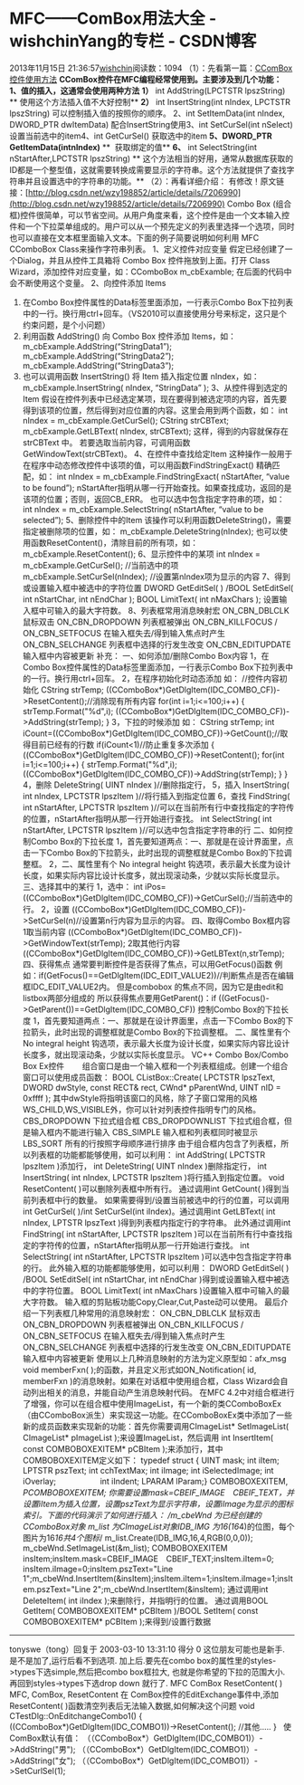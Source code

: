 # MFC——ComBox用法大全 - wishchinYang的专栏 - CSDN博客
2013年11月15日 21:36:57[wishchin](https://me.csdn.net/wishchin)阅读数：1094
（1）：先看第一篇：[CComBox控件使用方法](http://blog.csdn.net/a284812264/article/details/8628218)
**CComBox控件在MFC编程经常使用到。主要涉及到几个功能：**
**1、值的插入，这通常会使用两种方法**
**1）**
int AddString(LPCTSTR lpszString)
** 使用这个方法插入值不大好控制**
**2）**
int InsertString(int nIndex, LPCTSTR lpszString) 可以控制插入值的按照你的顺序。
2、int SetItemData(int nIndex, DWORD_PTR dwItemData) 配合InsertString使用3、int SetCurSel(int nSelect) 设置当前选中的item4、int GetCurSel() 获取选中的item
**5、DWORD_PTR GetItemData(intnIndex)**
**  获取绑定的值**
**6、**
int SelectString(int nStartAfter,LPCTSTR lpszString)
** 这个方法相当的好用，通常从数据库获取的ID都是一个整型值，这就需要转换成需要显示的字符串。这个方法就提供了查找字符串并且设置选中的字符串的功能。**
（2）：再看详细介绍：
有修改！原文链接：[http://blog.csdn.net/wzy198852/article/details/7206990](http://blog.csdn.net/wzy198852/article/details/7206990)
Combo
 Box (组合框)控件很简单，可以节省空间。从用户角度来看，这个控件是由一个文本输入控件和一个下拉菜单组成的。用户可以从一个预先定义的列表里选择一个选项，同时也可以直接在文本框里面输入文本。下面的例子简要说明如何利用 MFC CComboBox Class来操作字符串列表。
1、定义控件对应变量
假定已经创建了一个Dialog，并且从控件工具箱将 Combo Box 控件拖放到上面。打开 Class Wizard，添加控件对应变量，如：CComboBox m_cbExamble;
在后面的代码中会不断使用这个变量。
2、向控件添加 Items
1) 在Combo Box控件属性的Data标签里面添加，一行表示Combo Box下拉列表中的一行。换行用ctrl+回车。（VS2010可以直接使用分号来标定，这只是个约束问题，是个小问题）
2) 利用函数 AddString() 向 Combo Box 控件添加 Items，如：
m_cbExample.AddString(“StringData1”);
m_cbExample.AddString(“StringData2”);
m_cbExample.AddString(“StringData3”);
3) 也可以调用函数 InsertString() 将 Item 插入指定位置 nIndex，如：
m_cbExample.InsertString( nIndex, “StringData” );
3、从控件得到选定的Item
假设在控件列表中已经选定某项，现在要得到被选定项的内容，首先要得到该项的位置，然后得到对应位置的内容。这里会用到两个函数，如：
int nIndex = m_cbExample.GetCurSel();
CString strCBText;
m_cbExample.GetLBText( nIndex, strCBText);
这样，得到的内容就保存在 strCBText 中。
若要选取当前内容，可调用函数GetWindowText(strCBText)。
4、在控件中查找给定Item
这种操作一般用于在程序中动态修改控件中该项的值，可以用函数FindStringExact() 精确匹配，如：
int nIndex = m_cbExample.FindStringExact( nStartAfter, “value to be found”);
nStartAfter指明从哪一行开始查找。如果查找成功，返回的是该项的位置；否则，返回CB_ERR。
也可以选中包含指定字符串的项，如：
int nIndex = m_cbExample.SelectString( nStartAfter, “value to be selected”);
5、删除控件中的Item
该操作可以利用函数DeleteString()，需要指定被删除项的位置，如：
m_cbExample.DeleteString(nIndex);
也可以使用函数ResetContent()，清除目前的所有项，如：
m_cbExample.ResetContent();
6、显示控件中的某项
int nIndex = m_cbExample.GetCurSel(); //当前选中的项
m_cbExample.SetCurSel(nIndex); //设置第nIndex项为显示的内容
7、得到或设置输入框中被选中的字符位置
DWORD GetEditSel( ) /BOOL SetEditSel( int nStartChar, int nEndChar );
BOOL LimitText( int nMaxChars ); 设置输入框中可输入的最大字符数。
8、列表框常用消息映射宏
ON_CBN_DBLCLK 鼠标双击
ON_CBN_DROPDOWN 列表框被弹出
ON_CBN_KILLFOCUS / ON_CBN_SETFOCUS 在输入框失去/得到输入焦点时产生
ON_CBN_SELCHANGE 列表框中选择的行发生改变
ON_CBN_EDITUPDATE 输入框中内容被更新
补充：
一、如何添加/删除Combo Box内容
1，在Combo Box控件属性的Data标签里面添加，一行表示Combo Box下拉列表中的一行。换行用ctrl+回车。
2，在程序初始化时动态添加
如： //控件内容初始化
CString strTemp;
((CComboBox*)GetDlgItem(IDC_COMBO_CF))->ResetContent();//消除现有所有内容
for(int i=1;i<=100;i++)
{
strTemp.Format("%d",i);
((CComboBox*)GetDlgItem(IDC_COMBO_CF))->AddString(strTemp);
}
3，下拉的时候添加
如： CString strTemp;
int iCount=((CComboBox*)GetDlgItem(IDC_COMBO_CF))->GetCount();//取得目前已经有的行数
if(iCount<1)//防止重复多次添加
{
((CComboBox*)GetDlgItem(IDC_COMBO_CF))->ResetContent();
for(int i=1;i<=100;i++)
{
strTemp.Format("%d",i);
((CComboBox*)GetDlgItem(IDC_COMBO_CF))->AddString(strTemp);
}
}
4，删除
DeleteString( UINT nIndex )//删除指定行，
5，插入
InsertString( int nIndex, LPCTSTR lpszItem )//将行插入到指定位置
6，查找
FindString( int nStartAfter, LPCTSTR lpszItem )//可以在当前所有行中查找指定的字符传的位置，nStartAfter指明从那一行开始进行查找。
int SelectString( int nStartAfter, LPCTSTR lpszItem )//可以选中包含指定字符串的行
二、如何控制Combo Box的下拉长度
1，首先要知道两点：一、那就是在设计界面里，点击一下Combo Box的下拉箭头，此时出现的调整框就是Combo Box的下拉调整框。
2，二、属性里有个 No integral height 钩选项，表示最大长度为设计长度，如果实际内容比设计长度多，就出现滚动条，少就以实际长度显示。
三、选择其中的某行
1，选中：
int iPos=((CComboBox*)GetDlgItem(IDC_COMBO_CF))->GetCurSel();//当前选中的行。
2，设置
((CComboBox*)GetDlgItem(IDC_COMBO_CF))->SetCurSel(n)//设置第n行内容为显示的内容。
四、取得Combo Box框内容
1取当前内容
((CComboBox*)GetDlgItem(IDC_COMBO_CF))->GetWindowText(strTemp);
2取其他行内容
((CComboBox*)GetDlgItem(IDC_COMBO_CF))->GetLBText(n,strTemp);
四、获得焦点
通常要判断控件是否获得了焦点，可以用GetFocus()函数
例如：if(GetFocus()==GetDlgItem(IDC_EDIT_VALUE2))//判断焦点是否在编辑框IDC_EDIT_VALUE2内。
但是combobox 的焦点不同，因为它是由edit和listbox两部分组成的
所以获得焦点要用GetParent()：if ((GetFocus()->GetParent())==GetDlgItem(IDC_COMBO_CF))
控制Combo Box的下拉长度
1，首先要知道两点：一、那就是在设计界面里，点击一下Combo Box的下拉箭头，此时出现的调整框就是Combo Box的下拉调整框。
二、属性里有个 No integral height 钩选项，表示最大长度为设计长度，如果实际内容比设计长度多，就出现滚动条，少就以实际长度显示。
VC++ Combo Box/Combo Box Ex控件
　　组合窗口是由一个输入框和一个列表框组成。创建一个组合窗口可以使用成员函数：
BOOL CListBox::Create( LPCTSTR lpszText, DWORD dwStyle, const RECT& rect, CWnd* pParentWnd, UINT nID = 0xffff );
其中dwStyle将指明该窗口的风格，除了子窗口常用的风格WS_CHILD,WS_VISIBLE外，你可以针对列表控件指明专门的风格。
CBS_DROPDOWN 下拉式组合框
CBS_DROPDOWNLIST 下拉式组合框，但是输入框内不能进行输入
CBS_SIMPLE 输入框和列表框同时被显示
LBS_SORT 所有的行按照字母顺序进行排序
由于组合框内包含了列表框，所以列表框的功能都能够使用，如可以利用：
int AddString( LPCTSTR lpszItem )添加行，
int DeleteString( UINT nIndex )删除指定行，
int InsertString( int nIndex, LPCTSTR lpszItem )将行插入到指定位置。
void ResetContent( )可以删除列表框中所有行。
通过调用int GetCount( )得到当前列表框中行的数量。
如果需要得到/设置当前被选中的行的位置，可以调用int GetCurSel( )/int SetCurSel(int iIndex)。通过调用int GetLBText( int nIndex, LPTSTR lpszText )得到列表框内指定行的字符串。
此外通过调用int FindString( int nStartAfter, LPCTSTR lpszItem )可以在当前所有行中查找指定的字符传的位置，nStartAfter指明从那一行开始进行查找。
int SelectString( int nStartAfter, LPCTSTR lpszItem )可以选中包含指定字符串的行。
此外输入框的功能都能够使用，如可以利用：
DWORD GetEditSel( ) /BOOL SetEditSel( int nStartChar, int nEndChar )得到或设置输入框中被选中的字符位置。
BOOL LimitText( int nMaxChars )设置输入框中可输入的最大字符数。
输入框的剪贴板功能Copy,Clear,Cut,Paste动可以使用。
最后介绍一下列表框几种常用的消息映射宏：
ON_CBN_DBLCLK 鼠标双击
ON_CBN_DROPDOWN 列表框被弹出
ON_CBN_KILLFOCUS / ON_CBN_SETFOCUS 在输入框失去/得到输入焦点时产生
ON_CBN_SELCHANGE 列表框中选择的行发生改变
ON_CBN_EDITUPDATE 输入框中内容被更新
使用以上几种消息映射的方法为定义原型如：afx_msg void memberFxn( );的函数，并且定义形式如ON_Notification( id, memberFxn )的消息映射。如果在对话框中使用组合框，Class Wizard会自动列出相关的消息，并能自动产生消息映射代码。
在MFC 4.2中对组合框进行了增强，你可以在组合框中使用ImageList，有一个新的类CComboBoxEx（由CComboBox派生）来实现这一功能。在CComboBoxEx类中添加了一些新的成员函数来实现新的功能：首先你需要调用CImageList* SetImageList( CImageList* pImageList );来设置ImageList，然后调用
int InsertItem( const COMBOBOXEXITEM* pCBItem );来添加行，其中COMBOBOXEXITEM定义如下：
typedef struct { UINT mask; int iItem; LPTSTR pszText; int cchTextMax; int iImage; int iSelectedImage; int iOverlay; 　　　　　 int iIndent; LPARAM lParam;} COMBOBOXEXITEM, *PCOMBOBOXEXITEM;
你需要设置mask=CBEIF_IMAGE　CBEIF_TEXT，并设置iItem为插入位置，设置pszText为显示字符串，设置iImage为显示的图标索引。下面的代码演示了如何进行插入：
/*m_cbeWnd 为已经创建的CComboBox对象
m_list 为CImageList对象IDB_IMG 为16*(16*4)的位图，每个图片为16*16共4个图标*/
m_list.Create(IDB_IMG,16,4,RGB(0,0,0));
m_cbeWnd.SetImageList(&m_list);
COMBOBOXEXITEM insItem;insItem.mask=CBEIF_IMAGE　CBEIF_TEXT;insItem.iItem=0; insItem.iImage=0;insItem.pszText="Line 1";m_cbeWnd.InsertItem(&insItem);insItem.iItem=1;insItem.iImage=1;insItem.pszText="Line 2";m_cbeWnd.InsertItem(&insItem);
通过调用int DeleteItem( int iIndex );来删除行，并指明行的位置。
通过调用BOOL GetItem( COMBOBOXEXITEM* pCBItem )/BOOL SetItem( const COMBOBOXEXITEM* pCBItem );来得到/设置行数据
******************************************************************************************************
tonyswe（tong）回复于 2003-03-10 13:31:10 得分 0 这位朋友可能也是新手. 
是不是加了,运行后看不到选项. 
加上后.要先在combo box的属性里的styles->types下选simple,然后把combo box框拉大, 
也就是你希望的下拉的范围大小. 再回到styles->types下选drop down 就行了.
MFC ComBox ResetContent( )
MFC, ComBox, ResetContent
在 ComBox控件的EditExchange事件中,添加ResetContent( )函数清空列表后无法输入数据,如何解决这个问题
void CTestDlg::OnEditchangeCombo1() 
{
((CComboBox*)GetDlgItem(IDC_COMBO1))->ResetContent();
//其他.....
}  
使ComBox默认有值：
（（CComboBox*）GetDlgItem(IDC_COMBO1)）->AddString("男");
（（CComboBox*）GetDlgItem(IDC_COMBO1)）->AddString("女");
（（CComboBox*）GetDlgItem(IDC_COMBO1)）->SetCurlSel(1);
